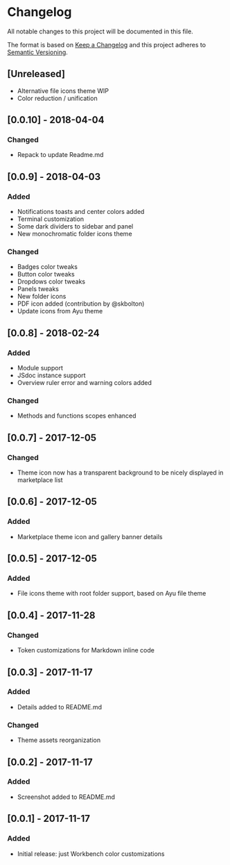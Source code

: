 # Changelog
All notable changes to this project will be documented in this file.

The format is based on [Keep a Changelog](http://keepachangelog.com/en/1.0.0/)
and this project adheres to [Semantic Versioning](http://semver.org/spec/v2.0.0.html).

## [Unreleased]
- Alternative file icons theme WIP
- Color reduction / unification

## [0.0.10] - 2018-04-04
### Changed
- Repack to update Readme.md

## [0.0.9] - 2018-04-03
### Added
- Notifications toasts and center colors added
- Terminal customization
- Some dark dividers to sidebar and panel
- New monochromatic folder icons theme
### Changed
- Badges color tweaks
- Button color tweaks
- Dropdows color tweaks
- Panels tweaks
- New folder icons
- PDF icon added (contribution by @skbolton)
- Update icons from Ayu theme

## [0.0.8] - 2018-02-24
### Added
- Module support
- JSdoc instance support
- Overview ruler error and warning colors added
### Changed
- Methods and functions scopes enhanced

## [0.0.7] - 2017-12-05
### Changed
- Theme icon now has a transparent background to be nicely displayed in marketplace list

## [0.0.6] - 2017-12-05
### Added
- Marketplace theme icon and gallery banner details

## [0.0.5] - 2017-12-05
### Added
- File icons theme with root folder support, based on Ayu file theme

## [0.0.4] - 2017-11-28
### Changed
- Token customizations for Markdown inline code

## [0.0.3] - 2017-11-17
### Added
- Details added to README.md
### Changed
- Theme assets reorganization

## [0.0.2] - 2017-11-17
### Added
- Screenshot added to README.md

## [0.0.1] - 2017-11-17
### Added
- Initial release: just Workbench color customizations
